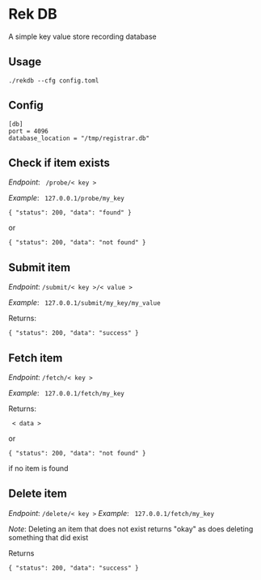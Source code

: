 # Rek DB

A simple key value store recording database


## Usage
```
./rekdb --cfg config.toml
```

## Config
```
[db]
port = 4096
database_location = "/tmp/registrar.db"
```

## Check if item exists

*Endpoint*: ``` /probe/< key >```

*Example*: ``` 127.0.0.1/probe/my_key```

```
{ "status": 200, "data": "found" }
```
or
```
{ "status": 200, "data": "not found" }
```

## Submit item

*Endpoint*: ```/submit/< key >/< value >``` 

*Example*: ``` 127.0.0.1/submit/my_key/my_value```

Returns:

```
{ "status": 200, "data": "success" }
```


## Fetch item

*Endpoint*: ```/fetch/< key >``` 

*Example*: ``` 127.0.0.1/fetch/my_key```

Returns:

```
 < data >
```

or 

```
{ "status": 200, "data": "not found" }
```

if no item is found

## Delete item

*Endpoint*: ```/delete/< key >```
*Example*: ``` 127.0.0.1/fetch/my_key```

*Note*: Deleting an item that does not exist returns "okay"
        as does deleting something that did exist

Returns

```
{ "status": 200, "data": "success" }
```

